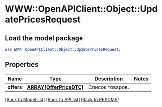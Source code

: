 # WWW::OpenAPIClient::Object::UpdatePricesRequest

## Load the model package
```perl
use WWW::OpenAPIClient::Object::UpdatePricesRequest;
```

## Properties
Name | Type | Description | Notes
------------ | ------------- | ------------- | -------------
**offers** | [**ARRAY[OfferPriceDTO]**](OfferPriceDTO.md) | Список товаров. | 

[[Back to Model list]](../README.md#documentation-for-models) [[Back to API list]](../README.md#documentation-for-api-endpoints) [[Back to README]](../README.md)


